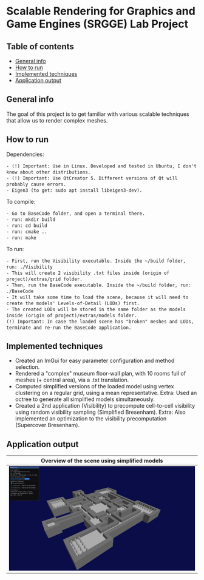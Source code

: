 # Scalable Rendering for Graphics and Game Engines (SRGGE) Lab Project


## Table of contents
* [General info](#general-info)
* [How to run](#how-to-run)
* [Implemented techniques](#implemented-techniques)
* [Application output](#application-output)

## General info
The goal of this project is to get familiar with various scalable techniques that allow us to render complex meshes.

## How to run

Dependencies:
```
- (!) Important: Use in Linux. Developed and tested in Ubuntu, I don't know about other distributions.
- (!) Important: Use QtCreator 5. Different versions of Qt will probably cause errors.
- Eigen3 (to get: sudo apt install libeigen3-dev).
```

To compile:
```
- Go to BaseCode folder, and open a terminal there.
- run: mkdir build
- run: cd build
- run: cmake ..
- run: make
```

To run:
```
- First, run the Visibility executable. Inside the ~/build folder, run: ./Visibility
- This will create 2 visibility .txt files inside (origin of project)/extras/grid folder.
- Then, run the BaseCode executable. Inside the ~/build folder, run: ./BaseCode
- It will take some time to load the scene, because it will need to create the models' Levels-of-Detail (LODs) first.
- The created LODs will be stored in the same folder as the models inside (origin of project)/extras/models folder.
(!) Important: In case the loaded scene has "broken" meshes and LODs, terminate and re-run the BaseCode application.
```

## Implemented techniques
- Created an ImGui for easy parameter configuration and method selection.
- Rendered a "complex" museum floor-wall plan, with 10 rooms full of meshes (+ central area), via a .txt translation.
- Computed simplified versions of the loaded model using vertex clustering on a regular grid, using a mean representative.
Extra: Used an octree to generate all simplified models simultaneously.
- Created a 2nd application (Visibility) to precompute cell-to-cell visibility using random visibility sampling (Simplified Bresenham).
Extra: Also implemented an optimization to the visibility precomputation (Supercover Bresenham).

## Application output
Overview of the scene using simplified models|
:-------------------------:|
![](extras/info/grid_settings.png)|
